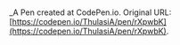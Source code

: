 # 
 _A Pen created at CodePen.io. Original URL: [https://codepen.io/ThulasiA/pen/rXpwbK](https://codepen.io/ThulasiA/pen/rXpwbK).

 